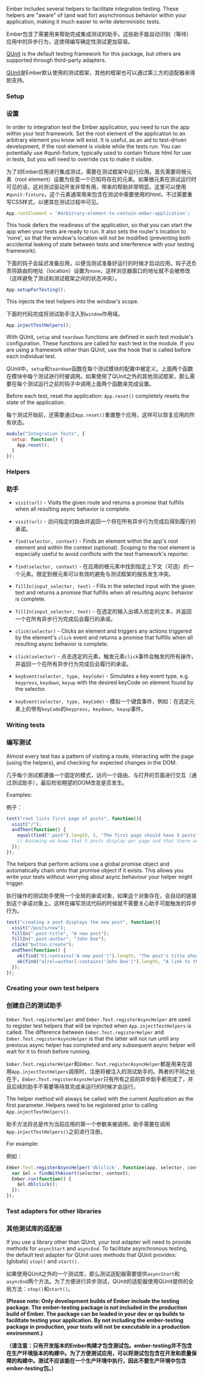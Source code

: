 Ember includes several helpers to facilitate integration testing. These helpers are "aware" of (and wait for) asynchronous behavior within your application, making it much easier to write deterministic tests.

Ember包含了需要用来帮助完成集成测试的助手。这些助手能自动识别（等待）应用中的异步行为，这使得编写确定性测试更加容易。

[QUnit](http://qunitjs.com/) is the default testing framework for this package, but others are supported through third-party adapters.

[QUnit](http://qunitjs.com/)是Ember默认使用的测试框架，其他的框架也可以通过第三方的适配器来得到支持。

### Setup

### 设置

In order to integration test the Ember application, you need to run the app within your test framework. Set the root element of the application to an arbitrary element you know will exist. It is useful, as an aid to test-driven development, if the root element is visible while the tests run. You can potentially use #qunit-fixture, typically used to contain fixture html for use in tests, but you will need to override css to make it visible.

为了对Ember应用进行集成测试，需要在测试框架中运行应用。首先需要将根元素（root element）设置为任意一个已知将存在的元素。如果根元素在测试运行时可见的话，这对测试驱动开发非常有用，带来的帮助非常明显。这里可以使用`#qunit-fixture`，这个元素通常用来包含在测试中需要使用的html，不过需要重写CSS样式，以便其在测试过程中可见。

```javascript
App.rootElement = '#arbitrary-element-to-contain-ember-application';
```

This hook defers the readiness of the application, so that you can start the app when your tests are ready to run. It also sets the router's location to 'none', so that the window's location will not be modified (preventing both accidental leaking of state between tests and interference with your testing framework).

下面的钩子会延迟准备应用，以便当测试准备好运行的时候才启动应用。钩子还负责将路由的地址（location）设置为`none`，这样浏览器窗口的地址就不会被修改（这样避免了测试和测试框架之间的状态冲突）。

```javascript
App.setupForTesting();
```

This injects the test helpers into the window's scope.

下面的代码完成将测试助手注入到`window`作用域。

```javascript
App.injectTestHelpers();
```

With QUnit, `setup` and `teardown` functions are defined in each test module's configuration. These functions are called for each test in the module. If you are using a framework other than QUnit, use the hook that is called before each individual test.

QUnit中，`setup`和`teardown`函数在每个测试模块的配置中被定义。上面两个函数在模块中每个测试进行时被调用。如果使用了QUnit之外的其他测试框架，那么需要在每个测试运行之前的钩子中调用上面两个函数来完成设置。

Before each test, reset the application: `App.reset()` completely resets the state of the application.

每个测试开始前，还需要通过`App.reset()`重置整个应用，这样可以恢复应用的所有状态。

```javascript
module("Integration Tests", {
  setup: function() {
    App.reset();
  }
});
```

### Helpers

### 助手

* `visit(url)` - Visits the given route and returns a promise that fulfills when all resulting async behavior is complete.

* `visit(url)` - 访问指定的路由并返回一个将在所有异步行为完成后得到履行的承诺。

* `find(selector, context)` - Finds an element within the app's root element and within the context (optional). Scoping to the root element is especially useful to avoid conflicts with the test framework's reporter.

* `find(selector, context)` - 在应用的根元素中找到指定上下文（可选）的一个元素。限定到根元素可以有效的避免与测试框架的报告发生冲突。

* `fillIn(input_selector, text)` - Fills in the selected input with the given text and returns a promise that fulfills when all resulting async behavior is complete.

* `fillIn(input_selector, text)` - 在选定的输入出填入给定的文本，并返回一个在所有异步行为完成后会履行的承诺。

* `click(selector)` - Clicks an element and triggers any actions triggered by the element's `click` event and returns a promise that fulfills when all resulting async behavior is complete.

* `click(selector)` -
  点击选定的元素，触发元素`click`事件会触发的所有操作，并返回一个在所有异步行为完成后会履行的承诺。

* `keyEvent(selector, type, keyCode)` - Simulates a key event type, e.g. `keypress`, `keydown`, `keyup` with the desired keyCode on element found by the selector.

* `keyEvent(selector, type, keyCode)` -
  模拟一个键盘事件，例如：在选定元素上的带有`keyCode`的`keypress`，`keydown`，`keyup`事件。

### Writing tests

### 编写测试

Almost every test has a pattern of visiting a route, interacting with the page (using the helpers), and checking for expected changes in the DOM.

几乎每个测试都遵循一个固定的模式，访问一个路由，与打开的页面进行交互（通过测试助手），最后检验期望的DOM改变是否发生。

Examples:

例子：

```javascript
test("root lists first page of posts", function(){
  visit("/");
  andThen(function() {
    equal(find(".post").length, 5, "The first page should have 5 posts");
    // Assuming we know that 5 posts display per page and that there are more than 5 posts
  });
});
```

The helpers that perform actions use a global promise object and automatically chain onto that promise object if it exists. This allows you write your tests without worrying about async behaviour your helper might trigger.

执行操作的测试助手使用一个全局的承诺对象，如果这个对象存在，会自动的链接到这个承诺对象上。这样在编写测试代码的时候就不需要关心助手可能触发的异步行为。

```javascript
test("creating a post displays the new post", function(){
  visit("/posts/new");
  fillIn(".post-title", "A new post");
  fillIn(".post-author", "John Doe");
  click("button.create");
  andThen(function() {
    ok(find("h1:contains('A new post')").length, "The post's title should display");
    ok(find("a[rel=author]:contains('John Doe')").length, "A link to the author should display");
  });
});
```

### Creating your own test helpers

### 创建自己的测试助手

`Ember.Test.registerHelper` and `Ember.Test.registerAsyncHelper` are
used to register test helpers that will be injected when
`App.injectTestHelpers` is called. The difference between
`Ember.Test.registerHelper` and `Ember.Test.registerAsyncHelper` is that
the latter will not run until any previous async helper has completed
and any subsequent async helper will wait for it to finish before
running.

`Ember.Test.registerHelper`和`Ember.Test.registerAsyncHelper`都是用来在调用`App.injectTestHelpers`调用时，注册将被注入的测试助手的。两者的不同之处在于，`Ember.Test.registerAsyncHelper`只有所有之前的异步助手都完成了，并且后续的助手不需要等待其完成来运行的时候才会运行。

The helper method will always be called with the current Application as the first parameter. Helpers need to be registered prior to calling `App.injectTestHelpers()`. 

助手方法将总是作为当前应用的第一个参数来被调用。助手需要在调用`App.injectTestHelpers()`之前进行注册。

For example:

例如：

```javascript
Ember.Test.registerAsyncHelper('dblclick', function(app, selector, context) {
  var $el = findWithAssert(selector, context);
  Ember.run(function() {
    $el.dblclick();
  });
});
```

### Test adapters for other libraries

### 其他测试库的适配器

If you use a library other than QUnit, your test adapter will need to
provide methods for `asyncStart` and `asyncEnd`. To facilitate
asynchronous testing, the default test adapter for QUnit uses methods
that QUnit provides: (globals) `stop()` and `start()`.

如果使用QUnit之外的一个测试库，那么测试适配器需要提供`asyncStart`和`asyncEnd`两个方法。为了方便进行异步测试，QUnit的适配器使用QUnit提供的全局方法：`stop()`和`start()`。

**(Please note: Only development builds of Ember include the testing
package. The ember-testing package is not included in the production
build of Ember. The package can be loaded in your dev or qa builds to
facilitate testing your application. By not including the ember-testing
package in production, your tests will not be executable in a production
environment.)**

**（请注意：只有开发版本的Ember构建才包含测试包。ember-testing并不包含在生产环境版本的构建中。为了方便测试应用，可以将测试包包含在开发和质量保障的构建中。测试不应该能在一个生产环境中执行，因此不要生产环境中包含ember-testing包。）**
